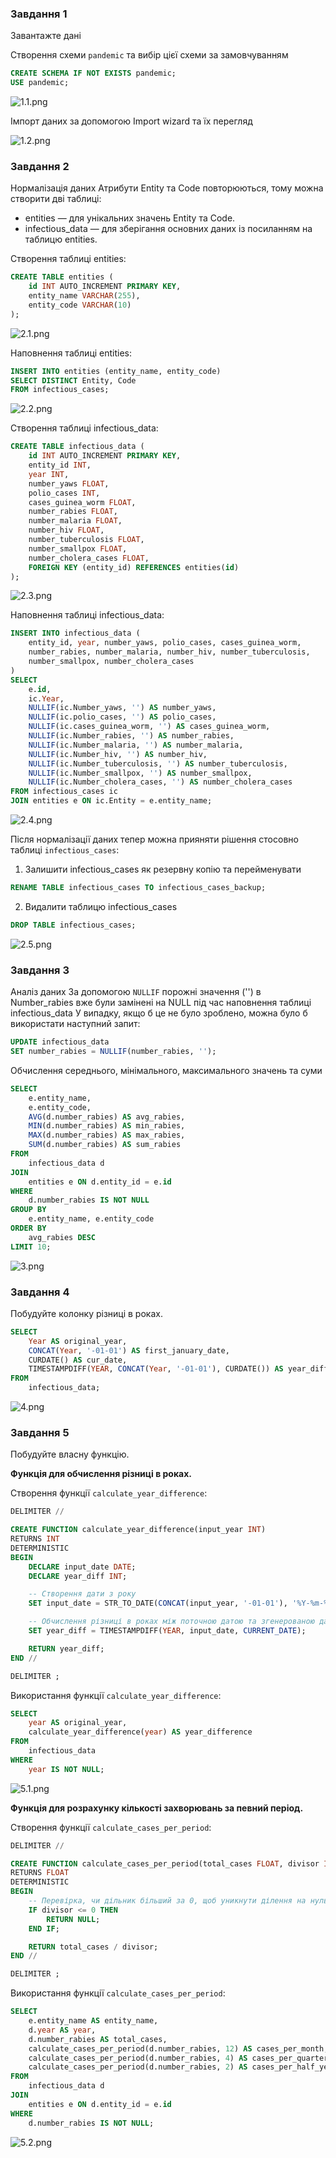 ### Завдання 1
Завантажте дані

Створення схеми `pandemic` та вибір цієї схеми за замовчуванням

```sql
CREATE SCHEMA IF NOT EXISTS pandemic;
USE pandemic;
```

![1.1.png](1.1.png)

Імпорт даних за допомогою Import wizard та їх перегляд

![1.2.png](1.2.png)


### Завдання 2
Нормалізація даних
Атрибути Entity та Code повторюються, тому можна створити дві таблиці:

 - entities — для унікальних значень Entity та Code.
 - infectious_data — для зберігання основних даних із посиланням на таблицю entities.

Створення таблиці entities:
    
```sql
CREATE TABLE entities (
    id INT AUTO_INCREMENT PRIMARY KEY,
    entity_name VARCHAR(255),
    entity_code VARCHAR(10)
);
```

![2.1.png](2.1.png)

Наповнення таблиці entities:
    
```sql
INSERT INTO entities (entity_name, entity_code)
SELECT DISTINCT Entity, Code
FROM infectious_cases;
```

![2.2.png](2.2.png)

Створення таблиці infectious_data:

```sql
CREATE TABLE infectious_data (
    id INT AUTO_INCREMENT PRIMARY KEY,
    entity_id INT,
    year INT,
    number_yaws FLOAT,
    polio_cases INT,
    cases_guinea_worm FLOAT,
    number_rabies FLOAT,
    number_malaria FLOAT,
    number_hiv FLOAT,
    number_tuberculosis FLOAT,
    number_smallpox FLOAT,
    number_cholera_cases FLOAT,
    FOREIGN KEY (entity_id) REFERENCES entities(id)
);
```

![2.3.png](2.3.png)

Наповнення таблиці infectious_data:

```sql
INSERT INTO infectious_data (
    entity_id, year, number_yaws, polio_cases, cases_guinea_worm, 
    number_rabies, number_malaria, number_hiv, number_tuberculosis, 
    number_smallpox, number_cholera_cases
)
SELECT 
    e.id, 
    ic.Year, 
    NULLIF(ic.Number_yaws, '') AS number_yaws,
    NULLIF(ic.polio_cases, '') AS polio_cases,
    NULLIF(ic.cases_guinea_worm, '') AS cases_guinea_worm,
    NULLIF(ic.Number_rabies, '') AS number_rabies,
    NULLIF(ic.Number_malaria, '') AS number_malaria,
    NULLIF(ic.Number_hiv, '') AS number_hiv,
    NULLIF(ic.Number_tuberculosis, '') AS number_tuberculosis,
    NULLIF(ic.Number_smallpox, '') AS number_smallpox,
    NULLIF(ic.Number_cholera_cases, '') AS number_cholera_cases
FROM infectious_cases ic
JOIN entities e ON ic.Entity = e.entity_name;
```

![2.4.png](2.4.png)

Після нормалізації даних тепер можна прияняти рішення стосовно таблиці `infectious_cases`:
1. Залишити infectious_cases як резервну копію та перейменувати

```sql
RENAME TABLE infectious_cases TO infectious_cases_backup;
```

2. Видалити таблицю infectious_cases

```sql
DROP TABLE infectious_cases;
```

![2.5.png](2.5.png)


### Завдання 3
Аналіз даних
За допомогою `NULLIF` порожні значення ('') в Number_rabies вже були замінені на NULL під час наповнення таблиці infectious_data
У випадку, якщо б це не було зроблено, можна було б використати наступний запит:

```sql
UPDATE infectious_data
SET number_rabies = NULLIF(number_rabies, '');
```

Обчислення середнього, мінімального, максимального значень та суми
    
```sql
SELECT 
    e.entity_name,
    e.entity_code,
    AVG(d.number_rabies) AS avg_rabies,
    MIN(d.number_rabies) AS min_rabies,
    MAX(d.number_rabies) AS max_rabies,
    SUM(d.number_rabies) AS sum_rabies
FROM 
    infectious_data d
JOIN 
    entities e ON d.entity_id = e.id
WHERE 
    d.number_rabies IS NOT NULL
GROUP BY 
    e.entity_name, e.entity_code
ORDER BY 
    avg_rabies DESC
LIMIT 10;
```

![3.png](3.png)

### Завдання 4
Побудуйте колонку різниці в роках.

```sql
SELECT 
    Year AS original_year,
    CONCAT(Year, '-01-01') AS first_january_date,
    CURDATE() AS cur_date,
    TIMESTAMPDIFF(YEAR, CONCAT(Year, '-01-01'), CURDATE()) AS year_difference
FROM 
    infectious_data;
```

![4.png](4.png)

### Завдання 5
Побудуйте власну функцію.

__Функція для обчислення різниці в роках.__

Створення функції `calculate_year_difference`:

```sql
DELIMITER //

CREATE FUNCTION calculate_year_difference(input_year INT)
RETURNS INT
DETERMINISTIC
BEGIN
    DECLARE input_date DATE;
    DECLARE year_diff INT;

    -- Створення дати з року
    SET input_date = STR_TO_DATE(CONCAT(input_year, '-01-01'), '%Y-%m-%d');

    -- Обчислення різниці в роках між поточною датою та згенерованою датою
    SET year_diff = TIMESTAMPDIFF(YEAR, input_date, CURRENT_DATE);

    RETURN year_diff;
END //

DELIMITER ;
```

Використання функції `calculate_year_difference`:

```sql
SELECT 
    year AS original_year,
    calculate_year_difference(year) AS year_difference
FROM 
    infectious_data
WHERE 
    year IS NOT NULL;
```

![5.1.png](5.1.png)

__Функція для розрахунку кількості захворювань за певний період.__

Створення функції `calculate_cases_per_period`:

```sql
DELIMITER //

CREATE FUNCTION calculate_cases_per_period(total_cases FLOAT, divisor INT)
RETURNS FLOAT
DETERMINISTIC
BEGIN
    -- Перевірка, чи дільник більший за 0, щоб уникнути ділення на нуль
    IF divisor <= 0 THEN
        RETURN NULL;
    END IF;

    RETURN total_cases / divisor;
END //

DELIMITER ;
```

Використання функції `calculate_cases_per_period`:

```sql
SELECT 
    e.entity_name AS entity_name,
    d.year AS year,
    d.number_rabies AS total_cases,
    calculate_cases_per_period(d.number_rabies, 12) AS cases_per_month,
    calculate_cases_per_period(d.number_rabies, 4) AS cases_per_quarter,
    calculate_cases_per_period(d.number_rabies, 2) AS cases_per_half_year
FROM 
    infectious_data d
JOIN 
    entities e ON d.entity_id = e.id
WHERE 
    d.number_rabies IS NOT NULL;
```

![5.2.png](5.2.png)
